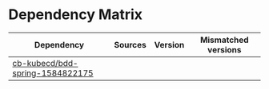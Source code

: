 # Dependency Matrix

Dependency | Sources | Version | Mismatched versions
---------- | ------- | ------- | -------------------
[cb-kubecd/bdd-spring-1584822175](https://github.com/cb-kubecd/bdd-spring-1584822175.git) |  | []() | 
